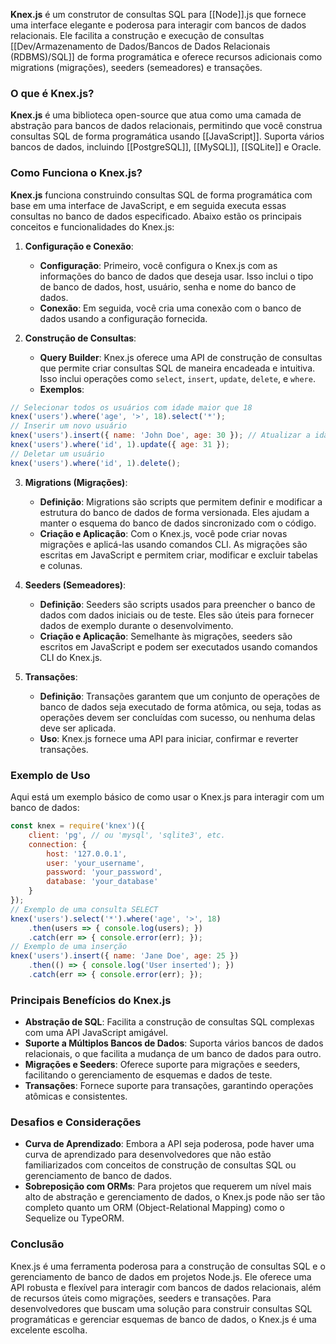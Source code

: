 **Knex.js** é um construtor de consultas SQL para [[Node]].js que fornece uma interface elegante e poderosa para interagir com bancos de dados relacionais. Ele facilita a construção e execução de consultas [[Dev/Armazenamento de Dados/Bancos de Dados Relacionais (RDBMS)/SQL]] de forma programática e oferece recursos adicionais como migrations (migrações), seeders (semeadores) e transações.

### **O que é Knex.js?**

**Knex.js** é uma biblioteca open-source que atua como uma camada de abstração para bancos de dados relacionais, permitindo que você construa consultas SQL de forma programática usando [[JavaScript]]. Suporta vários bancos de dados, incluindo [[PostgreSQL]], [[MySQL]], [[SQLite]] e Oracle.

### **Como Funciona o Knex.js?**

**Knex.js** funciona construindo consultas SQL de forma programática com base em uma interface de JavaScript, e em seguida executa essas consultas no banco de dados especificado. Abaixo estão os principais conceitos e funcionalidades do Knex.js:

1. **Configuração e Conexão**:
    
    - **Configuração**: Primeiro, você configura o Knex.js com as informações do banco de dados que deseja usar. Isso inclui o tipo de banco de dados, host, usuário, senha e nome do banco de dados.
    - **Conexão**: Em seguida, você cria uma conexão com o banco de dados usando a configuração fornecida.
2. **Construção de Consultas**:
    
    - **Query Builder**: Knex.js oferece uma API de construção de consultas que permite criar consultas SQL de maneira encadeada e intuitiva. Isso inclui operações como `select`, `insert`, `update`, `delete`, e `where`.
    - **Exemplos**:
        
```jsx
// Selecionar todos os usuários com idade maior que 18 
knex('users').where('age', '>', 18).select('*'); 
// Inserir um novo usuário 
knex('users').insert({ name: 'John Doe', age: 30 }); // Atualizar a idade de um usuário 
knex('users').where('id', 1).update({ age: 31 }); 
// Deletar um usuário 
knex('users').where('id', 1).delete();
```
        
3. **Migrations (Migrações)**:
    
    - **Definição**: Migrations são scripts que permitem definir e modificar a estrutura do banco de dados de forma versionada. Eles ajudam a manter o esquema do banco de dados sincronizado com o código.
    - **Criação e Aplicação**: Com o Knex.js, você pode criar novas migrações e aplicá-las usando comandos CLI. As migrações são escritas em JavaScript e permitem criar, modificar e excluir tabelas e colunas.
4. **Seeders (Semeadores)**:
    
    - **Definição**: Seeders são scripts usados para preencher o banco de dados com dados iniciais ou de teste. Eles são úteis para fornecer dados de exemplo durante o desenvolvimento.
    - **Criação e Aplicação**: Semelhante às migrações, seeders são escritos em JavaScript e podem ser executados usando comandos CLI do Knex.js.
5. **Transações**:
    
    - **Definição**: Transações garantem que um conjunto de operações de banco de dados seja executado de forma atômica, ou seja, todas as operações devem ser concluídas com sucesso, ou nenhuma delas deve ser aplicada.
    - **Uso**: Knex.js fornece uma API para iniciar, confirmar e reverter transações.

### **Exemplo de Uso**

Aqui está um exemplo básico de como usar o Knex.js para interagir com um banco de dados:

```jsx
const knex = require('knex')({ 
	client: 'pg', // ou 'mysql', 'sqlite3', etc. 
	connection: { 
		host: '127.0.0.1', 
		user: 'your_username', 
		password: 'your_password', 
		database: 'your_database' 
	} 
}); 
// Exemplo de uma consulta SELECT 
knex('users').select('*').where('age', '>', 18) 
	.then(users => { console.log(users); }) 
	.catch(err => { console.error(err); }); 
// Exemplo de uma inserção 
knex('users').insert({ name: 'Jane Doe', age: 25 }) 
	.then(() => { console.log('User inserted'); }) 
	.catch(err => { console.error(err); });
```
### **Principais Benefícios do Knex.js**

- **Abstração de SQL**: Facilita a construção de consultas SQL complexas com uma API JavaScript amigável.
- **Suporte a Múltiplos Bancos de Dados**: Suporta vários bancos de dados relacionais, o que facilita a mudança de um banco de dados para outro.
- **Migrações e Seeders**: Oferece suporte para migrações e seeders, facilitando o gerenciamento de esquemas e dados de teste.
- **Transações**: Fornece suporte para transações, garantindo operações atômicas e consistentes.

### **Desafios e Considerações**

- **Curva de Aprendizado**: Embora a API seja poderosa, pode haver uma curva de aprendizado para desenvolvedores que não estão familiarizados com conceitos de construção de consultas SQL ou gerenciamento de banco de dados.
- **Sobreposição com ORMs**: Para projetos que requerem um nível mais alto de abstração e gerenciamento de dados, o Knex.js pode não ser tão completo quanto um ORM (Object-Relational Mapping) como o Sequelize ou TypeORM.

### **Conclusão**

Knex.js é uma ferramenta poderosa para a construção de consultas SQL e o gerenciamento de banco de dados em projetos Node.js. Ele oferece uma API robusta e flexível para interagir com bancos de dados relacionais, além de recursos úteis como migrações, seeders e transações. Para desenvolvedores que buscam uma solução para construir consultas SQL programáticas e gerenciar esquemas de banco de dados, o Knex.js é uma excelente escolha.